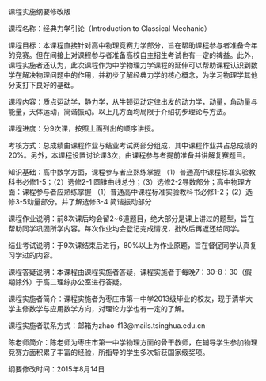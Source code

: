 课程实施纲要修改版

课程名称：经典力学引论（Introduction to Classical Mechanic）

课程目标：本课程直接针对高中物理竞赛力学部分，旨在帮助课程参与者准备今年的竞赛。但在间接上对课程参与者准备高校自主招生考试也有一定的裨益。此外，课程实施者还认为，此次课程作为中学物理力学课程的延伸可以帮助课程认识到数学在解决物理问题中的作用，并初步了解经典力学的核心概念，为学习物理学其他分支打下良好的基础。

课程内容：质点运动学，静力学，从牛顿运动定律出发的动力学，动量，角动量与能量，天体运动，简谐振动。以上几方面均局限于介绍初步理论与方法。

课程进度：分9次课，按照上面列出的顺序讲授。

考核方式：总成绩由课程作业与结业考试两部分组成，其中课程作业共占总成绩的20%。另外，本课程设置讨论课3次，由课程参与者提前准备并讲解复赛题目。

知识基础：高中数学方面，课程参与者应熟练掌握
（1）普通高中课程标准实验教科书必修1-5；（2）选修2-1
圆锥曲线总分；（3）选修2-2导数部分；高中物理方面：课程参与者应熟练掌握
（1）普通高中课程标准实验教科书必修1-2；（2）选修3-5动量部分。并了解选修3-4
简谐振动部分

课程作业说明：前8次课后均会留2\~6道题目，绝大部分是课上讲过的题型，旨在帮助同学巩固所学内容。每次作业均会登记完成情况，批改后再返还给同学。

结业考试说明：于9次课结束后进行，80%以上为作业原题，旨在督促同学认真复习学过的内容。

课程答疑说明：本课程由课程实施者答疑，课程实施者于每晚7：30-8：30（假期除外）于高二理综办公室进行答疑。

课程实施者简介：课程实施者为枣庄市第一中学2013级毕业的校友，现于清华大学主修数学与应用数学方向，对理论力学也有一定的了解。

课程实施者联系方式：邮箱为zhao-f13\@mails.tsinghua.edu.cn

陈老师简介：陈老师为枣庄市第一中学物理方面的骨干教师，在辅导学生参加物理竞赛方面积累了丰富的经验，所指导的学生多次斩获国家级奖项。

纲要修改时间：2015年8月14日

